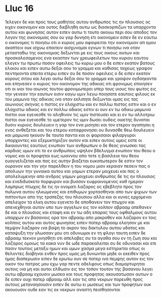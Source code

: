 # Lluc 16
1ελεγεν δε και προς τους μαθητας αυτου ανθρωπος τις ην πλουσιος ος ειχεν οικονομον και ουτος διεβληθη αυτω ως διασκορπιζων τα υπαρχοντα αυτου
και φωνησας αυτον ειπεν αυτω τι τουτο ακουω περι σου αποδος τον λογον της οικονομιας σου ου γαρ δυνηση ετι οικονομειν
ειπεν δε εν εαυτω ο οικονομος τι ποιησω οτι ο κυριος μου αφαιρειται την οικονομιαν απ εμου σκαπτειν ουκ ισχυω επαιτειν αισχυνομαι
εγνων τι ποιησω ινα οταν μετασταθω της οικονομιας δεξωνται με εις τους οικους αυτων
και προσκαλεσαμενος ενα εκαστον των χρεωφειλετων του κυριου εαυτου ελεγεν τω πρωτω ποσον οφειλεις τω κυριω μου
ο δε ειπεν εκατον βατους ελαιου και ειπεν αυτω δεξαι σου το γραμμα και καθισας ταχεως γραψον πεντηκοντα
επειτα ετερω ειπεν συ δε ποσον οφειλεις ο δε ειπεν εκατον κορους σιτου και λεγει αυτω δεξαι σου το γραμμα και γραψον ογδοηκοντα
και επηνεσεν ο κυριος τον οικονομον της αδικιας οτι φρονιμως εποιησεν οτι οι υιοι του αιωνος τουτου φρονιμωτεροι υπερ τους υιους του φωτος εις την γενεαν την εαυτων εισιν
καγω υμιν λεγω ποιησατε εαυτοις φιλους εκ του μαμωνα της αδικιας ινα οταν εκλιπητε δεξωνται υμας εις τας αιωνιους σκηνας
ο πιστος εν ελαχιστω και εν πολλω πιστος εστιν και ο εν ελαχιστω αδικος και εν πολλω αδικος εστιν
ει ουν εν τω αδικω μαμωνα πιστοι ουκ εγενεσθε το αληθινον τις υμιν πιστευσει
και ει εν τω αλλοτριω πιστοι ουκ εγενεσθε το υμετερον τις υμιν δωσει
ουδεις οικετης δυναται δυσιν κυριοις δουλευειν η γαρ τον ενα μισησει και τον ετερον αγαπησει η ενος ανθεξεται και του ετερου καταφρονησει ου δυνασθε θεω δουλευειν και μαμωνα
ηκουον δε ταυτα παντα και οι φαρισαιοι φιλαργυροι υπαρχοντες και εξεμυκτηριζον αυτον
και ειπεν αυτοις υμεις εστε οι δικαιουντες εαυτους ενωπιον των ανθρωπων ο δε θεος γινωσκει τας καρδιας υμων οτι το εν ανθρωποις υψηλον βδελυγμα ενωπιον του θεου
ο νομος και οι προφηται εως ιωαννου απο τοτε η βασιλεια του θεου ευαγγελιζεται και πας εις αυτην βιαζεται
ευκοπωτερον δε εστιν τον ουρανον και την γην παρελθειν η του νομου μιαν κεραιαν πεσειν
πας ο απολυων την γυναικα αυτου και γαμων ετεραν μοιχευει και πας ο απολελυμενην απο ανδρος γαμων μοιχευει
ανθρωπος δε τις ην πλουσιος και ενεδιδυσκετο πορφυραν και βυσσον ευφραινομενος καθ ημεραν λαμπρως
πτωχος δε τις ην ονοματι λαζαρος ος εβεβλητο προς τον πυλωνα αυτου ηλκωμενος
και επιθυμων χορτασθηναι απο των ψιχιων των πιπτοντων απο της τραπεζης του πλουσιου αλλα και οι κυνες ερχομενοι απελειχον τα ελκη αυτου
εγενετο δε αποθανειν τον πτωχον και απενεχθηναι αυτον υπο των αγγελων εις τον κολπον αβρααμ απεθανεν δε και ο πλουσιος και εταφη
και εν τω αδη επαρας τους οφθαλμους αυτου υπαρχων εν βασανοις ορα τον αβρααμ απο μακροθεν και λαζαρον εν τοις κολποις αυτου
και αυτος φωνησας ειπεν πατερ αβρααμ ελεησον με και πεμψον λαζαρον ινα βαψη το ακρον του δακτυλου αυτου υδατος και καταψυξη την γλωσσαν μου οτι οδυνωμαι εν τη φλογι ταυτη
ειπεν δε αβρααμ τεκνον μνησθητι οτι απελαβες συ τα αγαθα σου εν τη ζωη σου και λαζαρος ομοιως τα κακα νυν δε ωδε παρακαλειται συ δε οδυνασαι
και επι πασιν τουτοις μεταξυ ημων και υμων χασμα μεγα εστηρικται οπως οι θελοντες διαβηναι ενθεν προς υμας μη δυνωνται μηδε οι εκειθεν προς ημας διαπερωσιν
ειπεν δε ερωτω ουν σε πατερ ινα πεμψης αυτον εις τον οικον του πατρος μου
εχω γαρ πεντε αδελφους οπως διαμαρτυρηται αυτοις ινα μη και αυτοι ελθωσιν εις τον τοπον τουτον της βασανου
λεγει αυτω αβρααμ εχουσιν μωσεα και τους προφητας ακουσατωσαν αυτων
ο δε ειπεν ουχι πατερ αβρααμ αλλ εαν τις απο νεκρων πορευθη προς αυτους μετανοησουσιν
ειπεν δε αυτω ει μωσεως και των προφητων ουκ ακουουσιν ουδε εαν τις εκ νεκρων αναστη πεισθησονται
